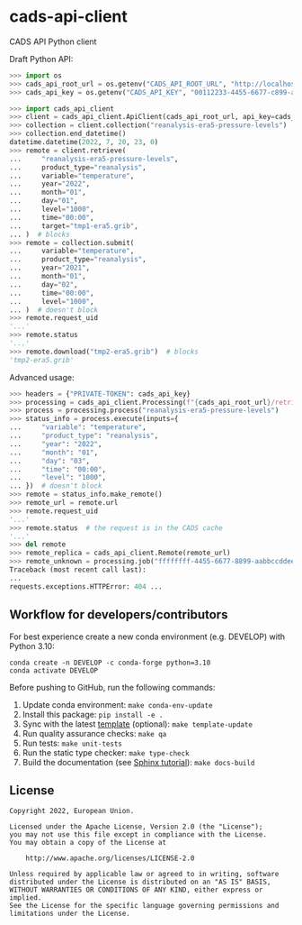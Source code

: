 # cads-api-client

CADS API Python client

Draft Python API:

```python
>>> import os
>>> cads_api_root_url = os.getenv("CADS_API_ROOT_URL", "http://localhost:8080/api")
>>> cads_api_key = os.getenv("CADS_API_KEY", "00112233-4455-6677-c899-aabbccddeeff")

>>> import cads_api_client
>>> client = cads_api_client.ApiClient(cads_api_root_url, api_key=cads_api_key)
>>> collection = client.collection("reanalysis-era5-pressure-levels")
>>> collection.end_datetime()
datetime.datetime(2022, 7, 20, 23, 0)
>>> remote = client.retrieve(
...     "reanalysis-era5-pressure-levels",
...     product_type="reanalysis",
...     variable="temperature",
...     year="2022",
...     month="01",
...     day="01",
...     level="1000",
...     time="00:00",
...     target="tmp1-era5.grib",
... )  # blocks
>>> remote = collection.submit(
...     variable="temperature",
...     product_type="reanalysis",
...     year="2021",
...     month="01",
...     day="02",
...     time="00:00",
...     level="1000",
... )  # doesn't block
>>> remote.request_uid
'...'
>>> remote.status
'...'
>>> remote.download("tmp2-era5.grib")  # blocks
'tmp2-era5.grib'

```

Advanced usage:

```python
>>> headers = {"PRIVATE-TOKEN": cads_api_key}
>>> processing = cads_api_client.Processing(f"{cads_api_root_url}/retrieve", headers=headers)
>>> process = processing.process("reanalysis-era5-pressure-levels")
>>> status_info = process.execute(inputs={
...     "variable": "temperature",
...     "product_type": "reanalysis",
...     "year": "2022",
...     "month": "01",
...     "day": "03",
...     "time": "00:00",
...     "level": "1000",
... })  # doesn't block
>>> remote = status_info.make_remote()
>>> remote_url = remote.url
>>> remote.request_uid
'...'
>>> remote.status  # the request is in the CADS cache
'...'
>>> del remote
>>> remote_replica = cads_api_client.Remote(remote_url)
>>> remote_unknown = processing.job("ffffffff-4455-6677-8899-aabbccddeeff").make_remote()
Traceback (most recent call last):
...
requests.exceptions.HTTPError: 404 ...

```

## Workflow for developers/contributors

For best experience create a new conda environment (e.g. DEVELOP) with Python 3.10:

```
conda create -n DEVELOP -c conda-forge python=3.10
conda activate DEVELOP
```

Before pushing to GitHub, run the following commands:

1. Update conda environment: `make conda-env-update`
1. Install this package: `pip install -e .`
1. Sync with the latest [template](https://github.com/ecmwf-projects/cookiecutter-conda-package) (optional): `make template-update`
1. Run quality assurance checks: `make qa`
1. Run tests: `make unit-tests`
1. Run the static type checker: `make type-check`
1. Build the documentation (see [Sphinx tutorial](https://www.sphinx-doc.org/en/master/tutorial/)): `make docs-build`

## License

```
Copyright 2022, European Union.

Licensed under the Apache License, Version 2.0 (the "License");
you may not use this file except in compliance with the License.
You may obtain a copy of the License at

    http://www.apache.org/licenses/LICENSE-2.0

Unless required by applicable law or agreed to in writing, software
distributed under the License is distributed on an "AS IS" BASIS,
WITHOUT WARRANTIES OR CONDITIONS OF ANY KIND, either express or implied.
See the License for the specific language governing permissions and
limitations under the License.
```

